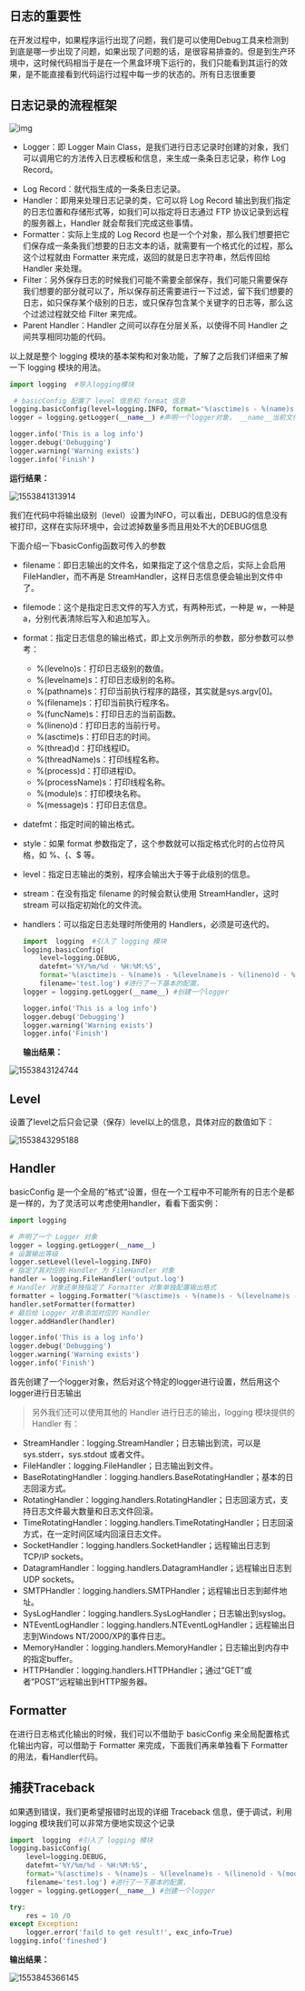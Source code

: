 ## 日志的重要性

在开发过程中，如果程序运行出现了问题，我们是可以使用Debug工具来检测到到底是哪一步出现了问题，如果出现了问题的话，是很容易排查的。但是到生产环境中，这时候代码相当于是在一个黑盒环境下运行的，我们只能看到其运行的效果，是不能直接看到代码运行过程中每一步的状态的。所有日志很重要

## 日志记录的流程框架

![img](https://user-gold-cdn.xitu.io/2018/6/3/163c618941cfc03f?imageView2/0/w/1280/h/960/format/webp/ignore-error/1)

+ Logger：即 Logger Main Class，是我们进行日志记录时创建的对象，我们可以调用它的方法传入日志模板和信息，来生成一条条日志记录，称作 Log Record。

- Log Record：就代指生成的一条条日志记录。
- Handler：即用来处理日志记录的类，它可以将 Log Record 输出到我们指定的日志位置和存储形式等，如我们可以指定将日志通过 FTP 协议记录到远程的服务器上，Handler 就会帮我们完成这些事情。
- Formatter：实际上生成的 Log Record 也是一个个对象，那么我们想要把它们保存成一条条我们想要的日志文本的话，就需要有一个格式化的过程，那么这个过程就由 Formatter 来完成，返回的就是日志字符串，然后传回给 Handler 来处理。
- Filter：另外保存日志的时候我们可能不需要全部保存，我们可能只需要保存我们想要的部分就可以了，所以保存前还需要进行一下过滤，留下我们想要的日志，如只保存某个级别的日志，或只保存包含某个关键字的日志等，那么这个过滤过程就交给 Filter 来完成。
- Parent Handler：Handler 之间可以存在分层关系，以使得不同 Handler 之间共享相同功能的代码。

以上就是整个 logging 模块的基本架构和对象功能，了解了之后我们详细来了解一下 logging 模块的用法。

```python
import logging  #导入logging模块

 # basicConfig 配置了 level 信息和 format 信息
logging.basicConfig(level=logging.INFO, format='%(asctime)s - %(name)s - %(levelname)s - %(message)s')   
logger = logging.getLogger(__name__) #声明一个logger对象， __name__当前文件的名称

logger.info('This is a log info')
logger.debug('Debugging')
logger.warning('Warning exists')
logger.info('Finish')
```

**运行结果：**

![1553841313914](C:\Users\sangfor\AppData\Roaming\Typora\typora-user-images\1553841313914.png)

我们在代码中将输出级别（level）设置为INFO，可以看出，DEBUG的信息没有被打印，这样在实际环境中，会过滤掉数量多而且用处不大的DEBUG信息

下面介绍一下basicConfig函数可传入的参数

- filename：即日志输出的文件名，如果指定了这个信息之后，实际上会启用 FileHandler，而不再是 StreamHandler，这样日志信息便会输出到文件中了。

- filemode：这个是指定日志文件的写入方式，有两种形式，一种是 w，一种是 a，分别代表清除后写入和追加写入。

- format：指定日志信息的输出格式，即上文示例所示的参数，部分参数可以参考：

  - %(levelno)s：打印日志级别的数值。
  - %(levelname)s：打印日志级别的名称。
  - %(pathname)s：打印当前执行程序的路径，其实就是sys.argv[0]。
  - %(filename)s：打印当前执行程序名。
  - %(funcName)s：打印日志的当前函数。
  - %(lineno)d：打印日志的当前行号。
  - %(asctime)s：打印日志的时间。
  - %(thread)d：打印线程ID。
  - %(threadName)s：打印线程名称。
  - %(process)d：打印进程ID。
  - %(processName)s：打印线程名称。
  - %(module)s：打印模块名称。
  - %(message)s：打印日志信息。

- datefmt：指定时间的输出格式。

- style：如果 format 参数指定了，这个参数就可以指定格式化时的占位符风格，如 %、{、$ 等。

- level：指定日志输出的类别，程序会输出大于等于此级别的信息。

- stream：在没有指定 filename 的时候会默认使用 StreamHandler，这时 stream 可以指定初始化的文件流。

- handlers：可以指定日志处理时所使用的 Handlers，必须是可迭代的。

  ```python
  import  logging  #引入了 logging 模块
  logging.basicConfig(
      level=logging.DEBUG,
      datefmt='%Y/%m/%d - %H:%M:%S',
      format='%(asctime)s - %(name)s - %(levelname)s - %(lineno)d - %(module)s - %(message)s',
      filename='test.log') #进行了一下基本的配置，
  logger = logging.getLogger(__name__) #创建一个logger
  
  logger.info('This is a log info')
  logger.debug('Debugging')
  logger.warning('Warning exists')
  logger.info('Finish')
  ```

  **输出结果：**

![1553843124744](C:\Users\sangfor\AppData\Roaming\Typora\typora-user-images\1553843124744.png)

## Level

设置了level之后只会记录（保存）level以上的信息，具体对应的数值如下：

![1553843295188](C:\Users\sangfor\AppData\Roaming\Typora\typora-user-images\1553843295188.png)



## Handler

basicConfig 是一个全局的”格式“设置，但在一个工程中不可能所有的日志个是都是一样的，为了灵活可以考虑使用handler，看看下面实例：

```python
import logging

# 声明了一个 Logger 对象
logger = logging.getLogger(__name__) 
# 设置输出等级
logger.setLevel(level=logging.INFO)  
# 指定了其对应的 Handler 为 FileHandler 对象
handler = logging.FileHandler('output.log') 
# Handler 对象还单独指定了 Formatter 对象单独配置输出格式
formatter = logging.Formatter('%(asctime)s - %(name)s - %(levelname)s - %(message)s')
handler.setFormatter(formatter)
# 最后给 Logger 对象添加对应的 Handler 
logger.addHandler(handler)

logger.info('This is a log info')
logger.debug('Debugging')
logger.warning('Warning exists')
logger.info('Finish')
```

首先创建了一个logger对象，然后对这个特定的logger进行设置，然后用这个logger进行日志输出

> 另外我们还可以使用其他的 Handler 进行日志的输出，logging 模块提供的 Handler 有：

- StreamHandler：logging.StreamHandler；日志输出到流，可以是 sys.stderr，sys.stdout 或者文件。
- FileHandler：logging.FileHandler；日志输出到文件。
- BaseRotatingHandler：logging.handlers.BaseRotatingHandler；基本的日志回滚方式。
- RotatingHandler：logging.handlers.RotatingHandler；日志回滚方式，支持日志文件最大数量和日志文件回滚。
- TimeRotatingHandler：logging.handlers.TimeRotatingHandler；日志回滚方式，在一定时间区域内回滚日志文件。
- SocketHandler：logging.handlers.SocketHandler；远程输出日志到TCP/IP sockets。
- DatagramHandler：logging.handlers.DatagramHandler；远程输出日志到UDP sockets。
- SMTPHandler：logging.handlers.SMTPHandler；远程输出日志到邮件地址。
- SysLogHandler：logging.handlers.SysLogHandler；日志输出到syslog。
- NTEventLogHandler：logging.handlers.NTEventLogHandler；远程输出日志到Windows NT/2000/XP的事件日志。
- MemoryHandler：logging.handlers.MemoryHandler；日志输出到内存中的指定buffer。
- HTTPHandler：logging.handlers.HTTPHandler；通过”GET”或者”POST”远程输出到HTTP服务器。



## Formatter

在进行日志格式化输出的时候，我们可以不借助于 basicConfig 来全局配置格式化输出内容，可以借助于 Formatter 来完成，下面我们再来单独看下 Formatter 的用法，看Handler代码。

## 捕获Traceback

如果遇到错误，我们更希望报错时出现的详细 Traceback 信息，便于调试，利用 logging 模块我们可以非常方便地实现这个记录

```python
import  logging  #引入了 logging 模块
logging.basicConfig(
    level=logging.DEBUG,
    datefmt='%Y/%m/%d - %H:%M:%S',
    format='%(asctime)s - %(name)s - %(levelname)s - %(lineno)d - %(module)s - %(message)s',
    filename='test.log') #进行了一下基本的配置，
logger = logging.getLogger(__name__) #创建一个logger

try:
    res = 10 /0
except Exception:
    logger.error('faild to get result!', exc_info=True)
logging.info('fineshed')
```

**输出结果：**

![1553845366145](C:\Users\sangfor\AppData\Roaming\Typora\typora-user-images\1553845366145.png)